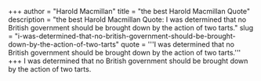 +++
author = "Harold Macmillan"
title = "the best Harold Macmillan Quote"
description = "the best Harold Macmillan Quote: I was determined that no British government should be brought down by the action of two tarts."
slug = "i-was-determined-that-no-british-government-should-be-brought-down-by-the-action-of-two-tarts"
quote = '''I was determined that no British government should be brought down by the action of two tarts.'''
+++
I was determined that no British government should be brought down by the action of two tarts.
